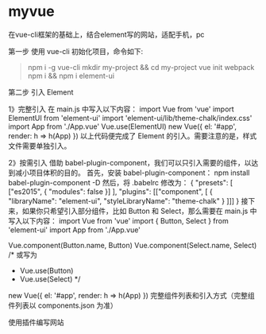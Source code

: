 # myvue
在vue-cli框架的基础上，结合element写的网站，适配手机，pc

第一步  使用 vue-cli 初始化项目，命令如下:
> npm i -g vue-cli
> mkdir my-project && cd my-project
> vue init webpack
> npm i && npm i element-ui

第二步   引入 Element

1》完整引入  在 main.js 中写入以下内容：
import Vue from 'vue'
import ElementUI from 'element-ui'
import 'element-ui/lib/theme-chalk/index.css'
import App from './App.vue'
Vue.use(ElementUI)
new Vue({
  el: '#app',
  render: h => h(App)
})
以上代码便完成了 Element 的引入。需要注意的是，样式文件需要单独引入。

2》按需引入
借助 babel-plugin-component，我们可以只引入需要的组件，以达到减小项目体积的目的。
首先，安装 babel-plugin-component：
npm install babel-plugin-component -D
然后，将 .babelrc 修改为：
{
  "presets": [
    ["es2015", { "modules": false }]
  ],
  "plugins": [["component", [
    {
      "libraryName": "element-ui",
      "styleLibraryName": "theme-chalk"
    }
  ]]]
}
接下来，如果你只希望引入部分组件，比如 Button 和 Select，那么需要在 main.js 中写入以下内容：
import Vue from 'vue'
import { Button, Select } from 'element-ui'
import App from './App.vue'

Vue.component(Button.name, Button)
Vue.component(Select.name, Select)
/* 或写为
 * Vue.use(Button)
 * Vue.use(Select)
 */

new Vue({
  el: '#app',
  render: h => h(App)
})
完整组件列表和引入方式（完整组件列表以 components.json 为准）


使用插件编写网站
